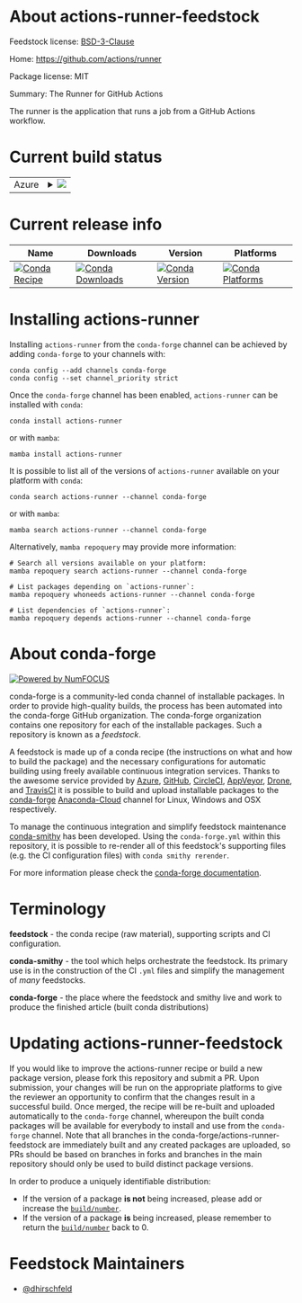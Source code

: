 About actions-runner-feedstock
==============================

Feedstock license: [BSD-3-Clause](https://github.com/conda-forge/actions-runner-feedstock/blob/main/LICENSE.txt)

Home: https://github.com/actions/runner

Package license: MIT

Summary: The Runner for GitHub Actions

The runner is the application that runs a job from a GitHub Actions workflow.


Current build status
====================


<table>
    
  <tr>
    <td>Azure</td>
    <td>
      <details>
        <summary>
          <a href="https://dev.azure.com/conda-forge/feedstock-builds/_build/latest?definitionId=16899&branchName=main">
            <img src="https://dev.azure.com/conda-forge/feedstock-builds/_apis/build/status/actions-runner-feedstock?branchName=main">
          </a>
        </summary>
        <table>
          <thead><tr><th>Variant</th><th>Status</th></tr></thead>
          <tbody><tr>
              <td>linux_64</td>
              <td>
                <a href="https://dev.azure.com/conda-forge/feedstock-builds/_build/latest?definitionId=16899&branchName=main">
                  <img src="https://dev.azure.com/conda-forge/feedstock-builds/_apis/build/status/actions-runner-feedstock?branchName=main&jobName=linux&configuration=linux%20linux_64_" alt="variant">
                </a>
              </td>
            </tr>
          </tbody>
        </table>
      </details>
    </td>
  </tr>
</table>

Current release info
====================

| Name | Downloads | Version | Platforms |
| --- | --- | --- | --- |
| [![Conda Recipe](https://img.shields.io/badge/recipe-actions--runner-green.svg)](https://anaconda.org/conda-forge/actions-runner) | [![Conda Downloads](https://img.shields.io/conda/dn/conda-forge/actions-runner.svg)](https://anaconda.org/conda-forge/actions-runner) | [![Conda Version](https://img.shields.io/conda/vn/conda-forge/actions-runner.svg)](https://anaconda.org/conda-forge/actions-runner) | [![Conda Platforms](https://img.shields.io/conda/pn/conda-forge/actions-runner.svg)](https://anaconda.org/conda-forge/actions-runner) |

Installing actions-runner
=========================

Installing `actions-runner` from the `conda-forge` channel can be achieved by adding `conda-forge` to your channels with:

```
conda config --add channels conda-forge
conda config --set channel_priority strict
```

Once the `conda-forge` channel has been enabled, `actions-runner` can be installed with `conda`:

```
conda install actions-runner
```

or with `mamba`:

```
mamba install actions-runner
```

It is possible to list all of the versions of `actions-runner` available on your platform with `conda`:

```
conda search actions-runner --channel conda-forge
```

or with `mamba`:

```
mamba search actions-runner --channel conda-forge
```

Alternatively, `mamba repoquery` may provide more information:

```
# Search all versions available on your platform:
mamba repoquery search actions-runner --channel conda-forge

# List packages depending on `actions-runner`:
mamba repoquery whoneeds actions-runner --channel conda-forge

# List dependencies of `actions-runner`:
mamba repoquery depends actions-runner --channel conda-forge
```


About conda-forge
=================

[![Powered by
NumFOCUS](https://img.shields.io/badge/powered%20by-NumFOCUS-orange.svg?style=flat&colorA=E1523D&colorB=007D8A)](https://numfocus.org)

conda-forge is a community-led conda channel of installable packages.
In order to provide high-quality builds, the process has been automated into the
conda-forge GitHub organization. The conda-forge organization contains one repository
for each of the installable packages. Such a repository is known as a *feedstock*.

A feedstock is made up of a conda recipe (the instructions on what and how to build
the package) and the necessary configurations for automatic building using freely
available continuous integration services. Thanks to the awesome service provided by
[Azure](https://azure.microsoft.com/en-us/services/devops/), [GitHub](https://github.com/),
[CircleCI](https://circleci.com/), [AppVeyor](https://www.appveyor.com/),
[Drone](https://cloud.drone.io/welcome), and [TravisCI](https://travis-ci.com/)
it is possible to build and upload installable packages to the
[conda-forge](https://anaconda.org/conda-forge) [Anaconda-Cloud](https://anaconda.org/)
channel for Linux, Windows and OSX respectively.

To manage the continuous integration and simplify feedstock maintenance
[conda-smithy](https://github.com/conda-forge/conda-smithy) has been developed.
Using the ``conda-forge.yml`` within this repository, it is possible to re-render all of
this feedstock's supporting files (e.g. the CI configuration files) with ``conda smithy rerender``.

For more information please check the [conda-forge documentation](https://conda-forge.org/docs/).

Terminology
===========

**feedstock** - the conda recipe (raw material), supporting scripts and CI configuration.

**conda-smithy** - the tool which helps orchestrate the feedstock.
                   Its primary use is in the construction of the CI ``.yml`` files
                   and simplify the management of *many* feedstocks.

**conda-forge** - the place where the feedstock and smithy live and work to
                  produce the finished article (built conda distributions)


Updating actions-runner-feedstock
=================================

If you would like to improve the actions-runner recipe or build a new
package version, please fork this repository and submit a PR. Upon submission,
your changes will be run on the appropriate platforms to give the reviewer an
opportunity to confirm that the changes result in a successful build. Once
merged, the recipe will be re-built and uploaded automatically to the
`conda-forge` channel, whereupon the built conda packages will be available for
everybody to install and use from the `conda-forge` channel.
Note that all branches in the conda-forge/actions-runner-feedstock are
immediately built and any created packages are uploaded, so PRs should be based
on branches in forks and branches in the main repository should only be used to
build distinct package versions.

In order to produce a uniquely identifiable distribution:
 * If the version of a package **is not** being increased, please add or increase
   the [``build/number``](https://docs.conda.io/projects/conda-build/en/latest/resources/define-metadata.html#build-number-and-string).
 * If the version of a package **is** being increased, please remember to return
   the [``build/number``](https://docs.conda.io/projects/conda-build/en/latest/resources/define-metadata.html#build-number-and-string)
   back to 0.

Feedstock Maintainers
=====================

* [@dhirschfeld](https://github.com/dhirschfeld/)

